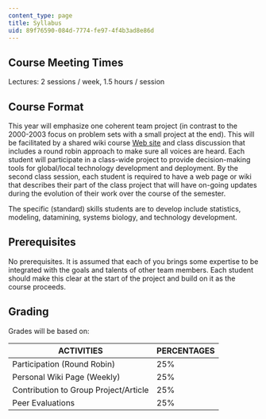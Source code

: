 ```yaml
---
content_type: page
title: Syllabus
uid: 89f76590-084d-7774-fe97-4f4b3ad8e86d
---
```


Course Meeting Times
--------------------

Lectures: 2 sessions / week, 1.5 hours / session

Course Format
-------------

This year will emphasize one coherent team project (in contrast to the 2000-2003 focus on problem sets with a small project at the end). This will be facilitated by a shared wiki course [Web site](http://archive.is/kCNnE) and class discussion that includes a round robin approach to make sure all voices are heard. Each student will participate in a class-wide project to provide decision-making tools for global/local technology development and deployment. By the second class session, each student is required to have a web page or wiki that describes their part of the class project that will have on-going updates during the evolution of their work over the course of the semester.

The specific (standard) skills students are to develop include statistics, modeling, datamining, systems biology, and technology development.

Prerequisites
-------------

No prerequisites. It is assumed that each of you brings some expertise to be integrated with the goals and talents of other team members. Each student should make this clear at the start of the project and build on it as the course proceeds.

Grading
-------

Grades will be based on:

| ACTIVITIES | PERCENTAGES |
| --- | --- |
| Participation (Round Robin) | 25% |
| Personal Wiki Page (Weekly) | 25% |
| Contribution to Group Project/Article | 25% |
| Peer Evaluations | 25%